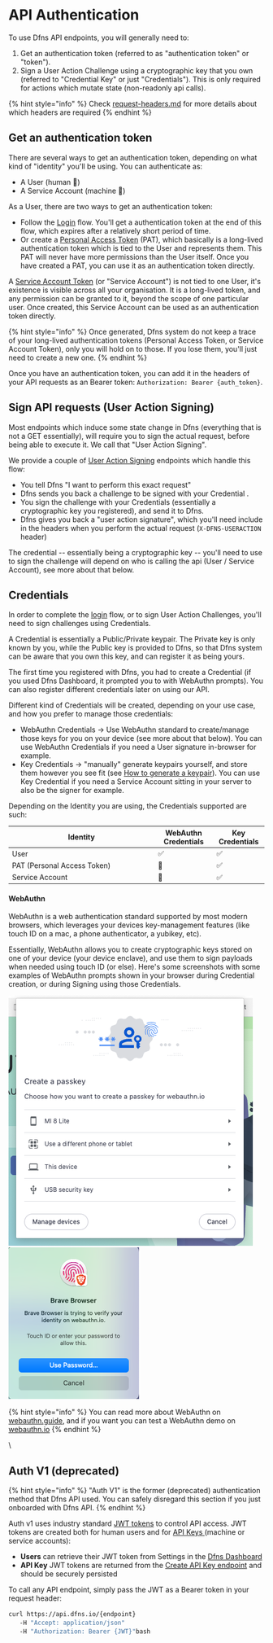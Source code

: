 # API Authentication

To use Dfns API endpoints, you will generally need to:

1. Get an authentication token (referred to as "authentication token" or "token").
2. Sign a User Action Challenge using a cryptographic key that you own (referred to "Credential Key" or just "Credentials"). This is only required for actions which mutate state (non-readonly api calls).

{% hint style="info" %}
Check [request-headers.md](request-headers.md "mention") for more details about which headers are required
{% endhint %}



## Get an authentication token

There are several ways to get an authentication token, depending on what kind of "identity" you'll be using. You can authenticate as:

* A User (human :man:)
* A Service Account (machine :robot:)

As a User, there are two ways to get an authentication token:

* Follow the [Login](../api-docs/authentication/login/) flow. You'll get a authentication token at the end of this flow, which expires after a relatively short period of time.
* Or create a [Personal Access Token](../api-docs/authentication/personal-access-token-management/) (PAT), which basically is a long-lived authentication token which is tied to the User and represents them. This PAT will never have more permissions than the User itself. Once you have created a PAT, you can use it as an authentication token directly.

A [Service Account Token](../api-docs/authentication/service-account-management/) (or "Service Account") is not tied to one User, it's existence is visible across all your organisation. It is a long-lived token, and any permission can be granted to it, beyond the scope of one particular user. Once created, this Service Account can be used as an authentication token directly.

{% hint style="info" %}
Once generated, Dfns system do not keep a trace of your long-lived authentication tokens (Personal Access Token, or Service Account Token), only you will hold on to those. If you lose them, you'll just need to create a new one.
{% endhint %}

Once you have an authentication token, you can add it in the headers of your API requests as an Bearer token: `Authorization: Bearer {auth_token}`.



## Sign API requests (User Action Signing)

Most endpoints which induce some state change in Dfns (everything that is not a GET essentially), will require you to sign the actual request, before being able to execute it. We call that "User Action Signing".

We provide a couple of [User Action Signing](../api-docs/authentication/user-action-signing/) endpoints which handle this flow:

* You tell Dfns "I want to perform this exact request"
* Dfns sends you back a challenge to be signed with your Credential .
* You sign the challenge with your Credentials (essentially a cryptographic key you registered), and send it to Dfns.
* Dfns gives you back a "user action signature", which you'll need include in the headers when you perform the actual request (`X-DFNS-USERACTION` header)

The credential -- essentially being a cryptographic key -- you'll need to use to sign the challenge will depend on who is calling the api (User / Service Account), see more about that below.



## Credentials

In order to complete the [login](../api-docs/authentication/login/ "mention") flow, or to sign User Action Challenges, you'll need to sign challenges using Credentials.

A Credential is essentially a Public/Private keypair. The Private key is only known by you, while the Public key is provided to Dfns, so that Dfns system can be aware that you own this key, and can register it as being yours.

The first time you registered with Dfns, you had to create a Credential (if you used Dfns Dashboard, it prompted you to with WebAuthn prompts). You can also register different credentials later on using our API.

Different kind of Credentials will be created, depending on your use case, and how you prefer to manage those credentials:

* WebAuthn Credentials -> Use WebAuthn standard to create/manage those keys for you on your device (see more about that below). You can use WebAuthn Credentials if you need a User signature in-browser for example.
* Key Credentials -> "manually" generate keypairs yourself, and store them however you see fit (see [How to generate a keypair](../advanced-topics/authentication/#generate-key-pair)). You can use Key Credential if you need a Service Account sitting in your server to also be the signer for example.

Depending on the Identity you are using, the Credentials supported are such:

<table><thead><tr><th width="273.3333333333333">Identity</th><th>WebAuthn Credentials</th><th>Key Credentials</th></tr></thead><tbody><tr><td>User</td><td><span data-gb-custom-inline data-tag="emoji" data-code="2705">✅</span></td><td><span data-gb-custom-inline data-tag="emoji" data-code="2705">✅</span></td></tr><tr><td>PAT (Personal Access Token)</td><td><span data-gb-custom-inline data-tag="emoji" data-code="1f6d1">🛑</span></td><td><span data-gb-custom-inline data-tag="emoji" data-code="2705">✅</span></td></tr><tr><td>Service Account</td><td><span data-gb-custom-inline data-tag="emoji" data-code="1f6d1">🛑</span></td><td><span data-gb-custom-inline data-tag="emoji" data-code="2705">✅</span></td></tr></tbody></table>

#### WebAuthn

WebAuthn is a web authentication standard supported by most modern browsers, which leverages your devices key-management features (like touch ID on a mac, a phone authenticator, a yubikey, etc).

Essentially, WebAuthn allows you to create cryptographic keys stored on one of your device (your device enclave), and use them to sign payloads when needed using touch ID (or else). Here's some screenshots with some examples of WebAuthn prompts shown in your browser during Credential creation, or during Signing using those Credentials.

![](<../.gitbook/assets/image (1).png>) ![](<../.gitbook/assets/image (2).png>)

{% hint style="info" %}
You can read more about WebAuthn on [webauthn.guide](https://webauthn.guide/), and if you want you can test a WebAuthn demo on [webauthn.io](https://webauthn.io/)
{% endhint %}

\


## Auth V1 (deprecated)

{% hint style="info" %}
"Auth V1" is the former (deprecated) authentication method that Dfns API used. You can safely disregard this section if you just onboarded with Dfns API.
{% endhint %}

Auth v1 uses industry standard [JWT tokens](https://www.rfc-editor.org/rfc/rfc7519) to control API access. JWT tokens are created both for human users and for [API Keys ](../api-docs/apikeys/)(machine or service accounts):

* **Users** can retrieve their JWT token from Settings in the [Dfns Dashboard](https://dashboard.dfns.io)
* **API Key** JWT tokens are returned from the [Create API Key endpoint](../api-docs/api-keys/CreateApiKey.md) and should be securely persisted

To call any API endpoint, simply pass the JWT as a Bearer token in your request header:

```bash
curl https://api.dfns.io/{endpoint}
   -H "Accept: application/json"
   -H "Authorization: Bearer {JWT}"bash
```
